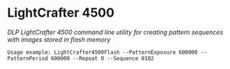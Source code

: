 LightCrafter 4500
================

*DLP LightCrafter 4500 command line utility for creating pattern sequences with images stored in flash memory*


	Usage example: LightCrafter4500Flash --PatternExposure 600000 --PatternPeriod 600000 --Repeat 0 --Sequence 0102
